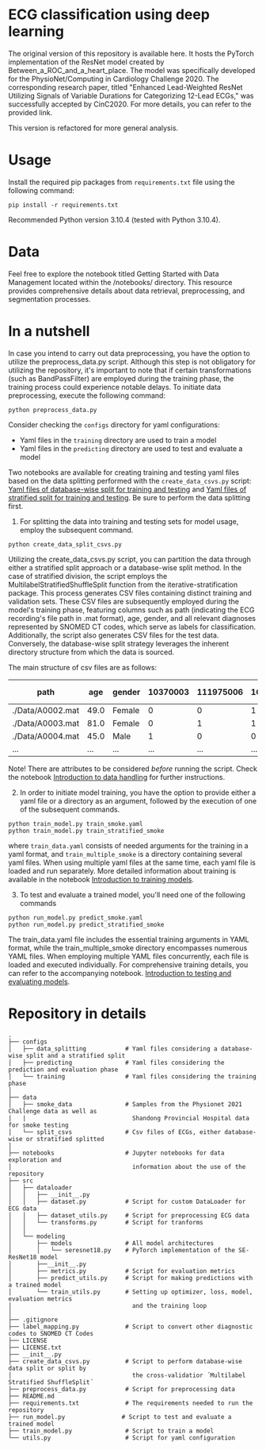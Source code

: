 # ECG classification using deep learning 

The original version of this repository is available here. It hosts the PyTorch implementation of the ResNet model created by Between_a_ROC_and_a_heart_place. 
The model was specifically developed for the PhysioNet/Computing in Cardiology Challenge 2020. The corresponding research paper, titled "Enhanced Lead-Weighted 
ResNet Utilizing Signals of Variable Durations for Categorizing 12-Lead ECGs," was successfully accepted by CinC2020. For more details, you can refer to the provided link.

This version is refactored for more general analysis.



# Usage

Install the required pip packages from `requirements.txt` file using the following command:

```
pip install -r requirements.txt
```

Recommended Python version 3.10.4 (tested with Python 3.10.4).


# Data

Feel free to explore the notebook titled Getting Started with Data Management located within the /notebooks/ directory. This resource provides comprehensive details about data retrieval, preprocessing, and segmentation processes.


# In a nutshell

In case you intend to carry out data preprocessing, you have the option to utilize the preprocess_data.py script. Although this step is not obligatory for utilizing the repository, it's important to note that if certain transformations (such as BandPassFilter) are employed during the training phase, the training process could experience notable delays. To initiate data preprocessing, execute the following command:

```
python preprocess_data.py
```

Consider checking the `configs` directory for yaml configurations:

* Yaml files in the `training` directory are used to train a model
* Yaml files in the `predicting` directory are used to test and evaluate a model

Two notebooks are available for creating training and testing yaml files based on the data splitting performed with the `create_data_csvs.py` script: [Yaml files of database-wise split for training and testing](/notebooks/2_physionet_DBwise_yaml_files.ipynb) and [Yaml files of stratified split for training and testing](/notebooks/2_physionet_stratified_yaml_files.ipynb). Be sure to perform the data splitting first.

1) For splitting the data into training and testing sets for model usage, employ the subsequent command.

```
python create_data_split_csvs.py
```

Utilizing the create_data_csvs.py script, you can partition the data through either a stratified split approach or a database-wise split method. In the case of stratified division, the script employs the MultilabelStratifiedShuffleSplit function from the iterative-stratification package. This process generates CSV files containing distinct training and validation sets. These CSV files are subsequently employed during the model's training phase, featuring columns such as path (indicating the ECG recording's file path in .mat format), age, gender, and all relevant diagnoses represented by SNOMED CT codes, which serve as labels for classification. Additionally, the script also generates CSV files for the test data. Conversely, the database-wise split strategy leverages the inherent directory structure from which the data is sourced.

The main structure of csv files are as follows:


| path  | age  | gender  | 10370003  | 111975006 | 164890007 | *other diagnoses...* |
| ------------- |-------------|-------------| ------------- |-------------|-------------|-------------|
| ./Data/A0002.mat | 49.0 | Female | 0 | 0 | 1 | ... |
| ./Data/A0003.mat | 81.0 | Female | 0 | 1 | 1 | ... |
| ./Data/A0004.mat | 45.0 |  Male  | 1 | 0 | 0 | ... |
| ... | ... |  ...  | ... | ... | ... | ... |

Note! There are attributes to be considered *before* running the script. Check the notebook [Introduction to data handling](/notebooks/1_introduction_data_handling.ipynb) for further instructions. 

2) In order to initiate model training, you have the option to provide either a yaml file or a directory as an argument, followed by the execution of one of the subsequent commands.

```
python train_model.py train_smoke.yaml
python train_model.py train_stratified_smoke
```

where `train_data.yaml` consists of needed arguments for the training in a yaml format, and `train_multiple_smoke` is a directory containing several yaml files. When using multiple yaml files at the same time, each yaml file is loaded and run separately. More detailed information about training is available in the notebook [Introduction to training models](/notebooks/3_introduction_training.ipynb).

3) To test and evaluate a trained model, you'll need one of the following commands

```
python run_model.py predict_smoke.yaml
python run_model.py predict_stratified_smoke
```

The train_data.yaml file includes the essential training arguments in YAML format, while the train_multiple_smoke directory encompasses numerous YAML files. When employing multiple YAML files concurrently, each file is loaded and executed individually. For comprehensive training details, you can refer to the accompanying notebook. [Introduction to testing and evaluating models](/notebooks/4_introduction_testing_evaluation.ipynb).


# Repository in details

```
.
├── configs                      
│   ├── data_splitting           # Yaml files considering a database-wise split and a stratified split   
│   ├── predicting               # Yaml files considering the prediction and evaluation phase
│   └── training                 # Yaml files considering the training phase
│   
├── data
│   ├── smoke_data               # Samples from the Physionet 2021 Challenge data as well as
|   |                              Shandong Provincial Hospital data for smoke testing
│   └── split_csvs               # Csv files of ECGs, either database-wise or stratified splitted
│
├── notebooks                    # Jupyter notebooks for data exploration and 
│                                  information about the use of the repository
├── src        
│   ├── dataloader 
│   │   ├── __init__.py
│   │   ├── dataset.py           # Script for custom DataLoader for ECG data
│   │   ├── dataset_utils.py     # Script for preprocessing ECG data
│   │   └── transforms.py        # Script for tranforms
│   │
│   └── modeling 
│       ├── models               # All model architectures
│       │   └── seresnet18.py    # PyTorch implementation of the SE-ResNet18 model
│       ├──__init__.py
│       ├── metrics.py           # Script for evaluation metrics
│       ├── predict_utils.py     # Script for making predictions with a trained model
│       └── train_utils.py       # Setting up optimizer, loss, model, evaluation metrics
│                                  and the training loop
│
├── .gitignore
├── label_mapping.py             # Script to convert other diagnostic codes to SNOMED CT Codes
├── LICENSE
├── LICENSE.txt
├── __init__.py
├── create_data_csvs.py          # Script to perform database-wise data split or split by
│                                  the cross-validatior ´Multilabel Stratified ShuffleSplit´ 
├── preprocess_data.py           # Script for preprocessing data
├── README.md
├── requirements.txt             # The requirements needed to run the repository
├── run_model.py                # Script to test and evaluate a trained model
├── train_model.py               # Script to train a model
└── utils.py                     # Script for yaml configuration

```
